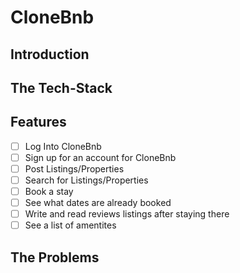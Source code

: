 # CloneBnb

## Introduction

## The Tech-Stack

## Features

- [ ] Log Into CloneBnb
- [ ] Sign up for an account for CloneBnb
- [ ] Post Listings/Properties
- [ ] Search for Listings/Properties 
- [ ] Book a stay
- [ ] See what dates are already booked
- [ ] Write and read reviews listings after staying there
- [ ] See a list of amentites

## The Problems
